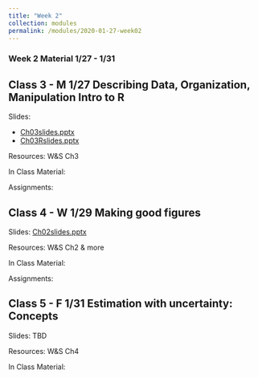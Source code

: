 ```yaml
---
title: "Week 2"
collection: modules
permalink: /modules/2020-01-27-week02
---
```


### Week 2 Material 1/27 - 1/31

## Class 3 - M 1/27 Describing Data, Organization, Manipulation Intro to R

Slides:
- [Ch03slides.pptx](https://drive.google.com/file/d/1cznc2-8c58flJUATa2PMHMg44v9hsMg1/view?usp=sharing)
- [Ch03Rslides.pptx](https://drive.google.com/file/d/1vIoaXmT-_I0-avHNvx-jSjCNdewGIy0F/view?usp=sharing)

Resources: W&S Ch3

In Class Material:

Assignments:
<!-- Homework 2, due **1/27/20** in class. -->

## Class 4 - W 1/29 Making good figures

Slides: [Ch02slides.pptx](https://drive.google.com/file/d/1L-bu_qH4dUPvxWKnlciZ4OyLaf4wBxWc/view?usp=sharing)

Resources: W&S Ch2 & more

In Class Material:

Assignments:
<!-- Homework 3, due **1/29/20** in class. -->

## Class 5 - F 1/31 Estimation with uncertainty: Concepts

Slides: TBD

Resources: W&S Ch4

In Class Material:
